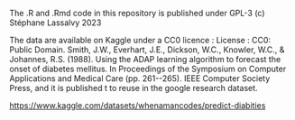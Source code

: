 The .R and .Rmd code in this repository is published under GPL-3
(c) Stéphane Lassalvy 2023

The data are available on Kaggle under a CC0 licence :
License : CC0: Public Domain. Smith, J.W., Everhart, J.E., Dickson, W.C., Knowler, W.C., & Johannes, R.S. (1988). Using the ADAP learning algorithm to forecast the onset of diabetes mellitus. In Proceedings of the Symposium on Computer Applications and Medical Care (pp. 261--265). IEEE Computer Society Press, and it is published t to reuse in the google research dataset.

https://www.kaggle.com/datasets/whenamancodes/predict-diabities

